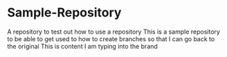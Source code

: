 # Sample-Repository
A repository to test out how to use a repository
This is a sample repository to be able to get used to how to create branches so that I can go back to the original 
This is content I am typing into the brand
